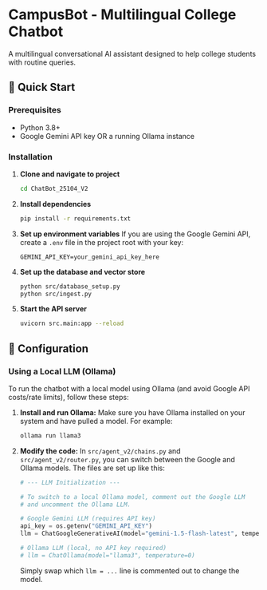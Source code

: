 # CampusBot - Multilingual College Chatbot

A multilingual conversational AI assistant designed to help college students with routine queries.

## 🚀 Quick Start

### Prerequisites
- Python 3.8+
- Google Gemini API key OR a running Ollama instance

### Installation

1.  **Clone and navigate to project**
    ```bash
    cd ChatBot_25104_V2
    ```

2.  **Install dependencies**
    ```bash
    pip install -r requirements.txt
    ```

3.  **Set up environment variables**
    If you are using the Google Gemini API, create a `.env` file in the project root with your key:
    ```env
    GEMINI_API_KEY=your_gemini_api_key_here
    ```

4.  **Set up the database and vector store**
    ```bash
    python src/database_setup.py
    python src/ingest.py
    ```

5.  **Start the API server**
    ```bash
    uvicorn src.main:app --reload
    ```

## 🔧 Configuration

### Using a Local LLM (Ollama)

To run the chatbot with a local model using Ollama (and avoid Google API costs/rate limits), follow these steps:

1.  **Install and run Ollama:** Make sure you have Ollama installed on your system and have pulled a model. For example:
    ```bash
    ollama run llama3
    ```

2.  **Modify the code:** In `src/agent_v2/chains.py` and `src/agent_v2/router.py`, you can switch between the Google and Ollama models. The files are set up like this:

    ```python
    # --- LLM Initialization ---

    # To switch to a local Ollama model, comment out the Google LLM
    # and uncomment the Ollama LLM.

    # Google Gemini LLM (requires API key)
    api_key = os.getenv("GEMINI_API_KEY")
    llm = ChatGoogleGenerativeAI(model="gemini-1.5-flash-latest", temperature=0, google_api_key=api_key)

    # Ollama LLM (local, no API key required)
    # llm = ChatOllama(model="llama3", temperature=0)
    ```
    Simply swap which `llm = ...` line is commented out to change the model.
